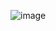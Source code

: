 ![image](https://user-images.githubusercontent.com/72396348/185762964-c9025311-a730-483f-bc2f-92b50da25b9c.png)
